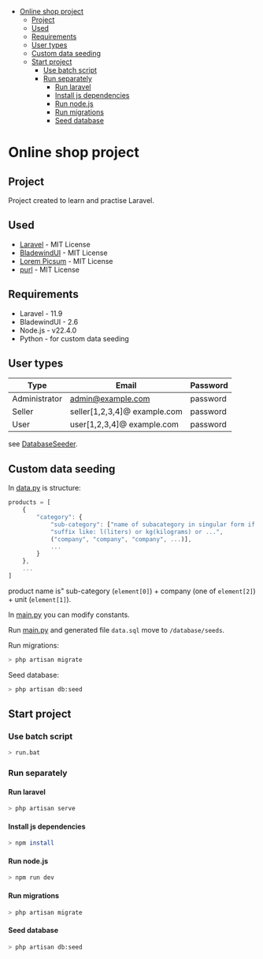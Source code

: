 - [Online shop project](#online-shop-project)
  - [Project](#project)
  - [Used](#used)
  - [Requirements](#requirements)
  - [User types](#user-types)
  - [Custom data seeding](#custom-data-seeding)
  - [Start project](#start-project)
    - [Use batch script](#use-batch-script)
    - [Run separately](#run-separately)
      - [Run laravel](#run-laravel)
      - [Install js dependencies](#install-js-dependencies)
      - [Run node.js](#run-nodejs)
      - [Run migrations](#run-migrations)
      - [Seed database](#seed-database)

# Online shop project

## Project

Project created to learn and practise Laravel.

## Used

- [Laravel](https://laravel.com/) - MIT License
- [BladewindUI](https://bladewindui.com/) - MIT License
- [Lorem Picsum](https://picsum.photos/) - MIT License
- [purl](https://github.com/allmarkedup/purl) - MIT License

## Requirements

- Laravel - 11.9
- BladewindUI - 2.6
- Node.js - v22.4.0
- Python - for custom data seeding

## User types

| Type          | Email                        | Password |
| ------------- | ---------------------------- | -------- |
| Administrator | admin@example.com            | password |
| Seller        | seller[1,2,3,4]@ example.com | password |
| User          | user[1,2,3,4]@ example.com   | password |

see [DatabaseSeeder](/database/seeders/DatabaseSeeder.php).


## Custom data seeding

In [data.py](/seed_data/data.py) is structure:

```js
products = [
    {
        "category": {
            "sub-category": ["name of subacategory in singular form if necessary", 
            "suffix like: l(liters) or kg(kilograms) or ...",
            ("company", "company", "company", ...)],
            ...
        }
    },
    ...
]
```

product name is" sub-category (```element[0]```) + company (one of ```element[2]```) + unit (```element[1]```).

In [main.py](/seed_data/main.py) you can modify constants.

Run [main.py](/seed_data/main.py) and generated file ```data.sql``` move to ```/database/seeds```.

Run migrations:

```bash
> php artisan migrate
```

Seed database:

```bash
> php artisan db:seed
```

## Start project

### Use batch script

```bash
> run.bat
```

### Run separately

#### Run laravel

```bash
> php artisan serve
```

#### Install js dependencies

```bash
> npm install
```

#### Run node.js

```bash
> npm run dev
```

#### Run migrations

```bash
> php artisan migrate
```

#### Seed database

```bash
> php artisan db:seed
```
